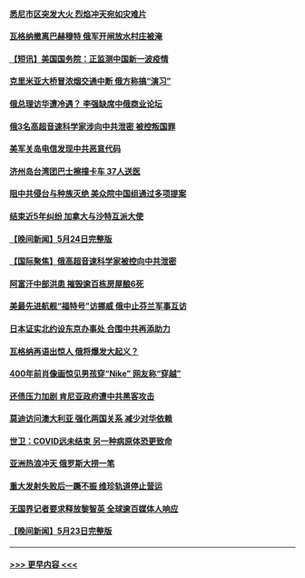 #### [悉尼市区突发大火 烈焰冲天宛如灾难片](../pages/prog202/a103720032.md?t=05260943) 
#### [瓦格纳撤离巴赫穆特 俄军开闸放水村庄被淹](../pages/prog202/a103720030.md?t=05260943) 
#### [【短讯】美国国务院：正监测中国新一波疫情](../pages/prog202/a103719855.md?t=05260943) 
#### [克里米亚大桥冒浓烟交通中断 俄方称搞“演习”](../pages/prog202/a103719652.md?t=05260943) 
#### [俄总理访华遭冷遇？ 李强缺席中俄商业论坛](../pages/prog202/a103719646.md?t=05260943) 
#### [俄3名高超音速科学家涉向中共泄密 被控叛国罪](../pages/prog202/a103719636.md?t=05260943) 
#### [美军关岛电信发现中共恶意代码](../pages/prog202/a103719621.md?t=05260943) 
#### [济州岛台湾团巴士擦撞卡车 37人送医](../pages/prog202/a103719599.md?t=05260943) 
#### [阻中共侵台与种族灭绝 美众院中国组通过多项提案](../pages/prog202/a103719586.md?t=05260943) 
#### [结束近5年纠纷 加拿大与沙特互派大使](../pages/prog202/a103719573.md?t=05260943) 
#### [【晚间新闻】5月24日完整版](../pages/prog202/a103719437.md?t=05260943) 
#### [【国际聚焦】俄高超音速科学家被控向中共泄密](../pages/prog202/a103719456.md?t=05260943) 
#### [阿富汗中部洪患 摧毁逾百栋房屋酿6死](../pages/prog202/a103719472.md?t=05260943) 
#### [美最先进航舰“福特号”访挪威 俄中止芬兰军事互访](../pages/prog202/a103719436.md?t=05260943) 
#### [日本证实北约设东京办事处 合围中共再添助力](../pages/prog202/a103719369.md?t=05260943) 
#### [瓦格纳再语出惊人 俄将爆发大起义？](../pages/prog202/a103719366.md?t=05260943) 
#### [400年前肖像画惊见男孩穿“Nike” 网友称“穿越”](../pages/prog202/a103719156.md?t=05260943) 
#### [还债压力加剧 肯尼亚政府遭中共黑客攻击](../pages/prog202/a103719001.md?t=05260943) 
#### [莫迪访问澳大利亚 强化两国关系 减少对华依赖](../pages/prog202/a103719196.md?t=05260943) 
#### [世卫：COVID远未结束 另一种病原体恐更致命](../pages/prog202/a103718997.md?t=05260943) 
#### [亚洲热浪冲天 俄罗斯大捞一笔](../pages/prog202/a103718993.md?t=05260943) 
#### [重大发射失败后一蹶不振 维珍轨道停止营运](../pages/prog202/a103718955.md?t=05260943) 
#### [无国界记者要求释放黎智英 全球逾百媒体人响应](../pages/prog202/a103718952.md?t=05260943) 
#### [【晚间新闻】5月23日完整版](../pages/prog202/a103718828.md?t=05260943) 

----
#### [ >>> 更早内容 <<< ](../indexes/prog202-earlier.md)
